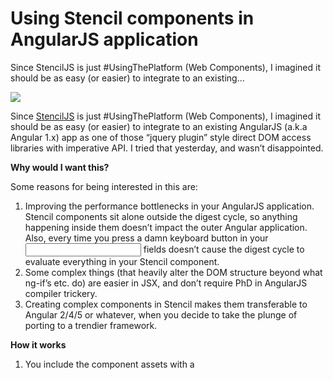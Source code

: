 # Using Stencil components in AngularJS application

Since StencilJS is just #UsingThePlatform (Web Components), I imagined it should be as easy (or easier) to integrate to an existing…

![](https://cdn-images-1.medium.com/max/800/1*TneQm8Qa4gqNi1LabVMxZw.jpeg)

Since [StencilJS](https://stenciljs.com/) is just #UsingThePlatform (Web Components), I imagined it should be as easy (or easier) to integrate to an existing AngularJS (a.k.a Angular 1.x) app as one of those “jquery plugin” style direct DOM access libraries with imperative API. I tried that yesterday, and wasn’t disappointed.

**Why would I want this?**

Some reasons for being interested in this are:

1.  Improving the performance bottlenecks in your AngularJS application. Stencil components sit alone outside the digest cycle, so anything happening inside them doesn’t impact the outer Angular application. Also, every time you press a damn keyboard button in your <input> fields doesn’t cause the digest cycle to evaluate everything in your Stencil component.
2.  Some complex things (that heavily alter the DOM structure beyond what ng-if’s etc. do) are easier in JSX, and don’t require PhD in AngularJS compiler trickery.
3.  Creating complex components in Stencil makes them transferable to Angular 2/4/5 or whatever, when you decide to take the plunge of porting to a trendier framework.

**How it works**

1.  You include the component assets with a <script> tag (this is important — don’t bundle the Stencil side, you need to have that script tag).
2.  You slap the components in your template normally.
3.  To change the props, you either set them imperatively on the HTMLElement or, for simple string properties, use angular {{ value }} binding.
4.  To listen to events, bind the DOM Event listeners in you angular $postLink() method.

**Example**

I used the StencilJS starter application to create a minimal component that showcases a few things: complex non-string object (‘strings’), simple string (‘simplestring’), and an event (‘onListClick’):

I’m then using this component (descriptively known as ‘<my-name>’) in AngularJS template like so:

The only “special” things here are

1.  being able to use {{$ctrl.message}} to assign values to the component directly in the template and
2.  “Transclusion”, i.e. StencilJS “slots” working in the last my-name instantiation on line 19.

Our Stencil component emits DOM Custom Events when clicking on list items; to listen to them in your AngularJS component you hook up some event listeners in $postLink() method (if you don’t know about $postLink() method, it’s one of the new component lifecycle methods in Angular 1.5):

When a complex object changes, you can’t just use {{ }} binding for obvious reasons. You need to explicitly dig up the HTMLElement for the component and assign value to this. You can use querySelector (or injected $element) to get a handle to the element:

Note how I didn’t just Array.push() the new value in the object. To trigger the change for complex object, you need to create a new object by Object.assign, Array.concat or whatever strikes your fancy and assign that.

For more ergonomics, you may want to introduce “props” directive in your AngularJS application:

With this, you can set the properties of the component directly in html by doing:

(source: see this [plunkr](http://plnkr.co/edit/7gvw0cqICfYZFAPi6bcG?p=info) and [github](https://github.com/angular/angular.js/issues/16235) issue)

The full example is [here](https://github.com/vivainio/stencil-ng1-demo) in all its messy, unproductized glory.

Caveat: Stencil is not widely used in production yet (as of 17.9. 2017). Observe usual caution when evaluating this approach.

By [Ville M. Vainio](https://medium.com/@vivainio) on [September 17, 2017](https://medium.com/p/2f09287c151).

[Canonical link](https://medium.com/@vivainio/using-stenciljs-components-in-angular-1-application-2f09287c151)

Exported from [Medium](https://medium.com) on July 1, 2019.